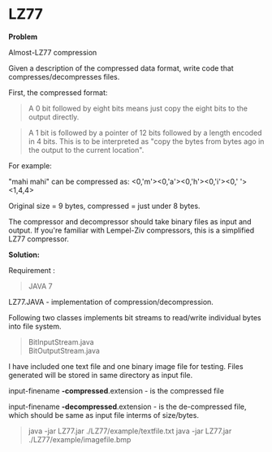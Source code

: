 LZ77
====

__Problem__ 

Almost-LZ77 compression

Given a description of the compressed data format, write code that compresses/decompresses files.


First, the compressed format:

> A 0 bit followed by eight bits means just copy the eight bits to the output directly.

> A 1 bit is followed by a pointer of 12 bits followed by a length encoded in 4 bits.  This is to be interpreted as "copy the <length> bytes from <pointer> bytes ago in the output to the current location".

For example:

"mahi mahi" can be compressed as: <0,'m'><0,'a'><0,'h'><0,'i'><0,' '><1,4,4>

Original size = 9 bytes, compressed = just under 8 bytes.

The compressor and decompressor should take binary files as input and output.  If you're familiar with Lempel-Ziv compressors, this is a simplified LZ77 compressor.



__Solution:__

Requirement : 

> JAVA 7


LZ77.JAVA - implementation of compression/decompression.


Following two classes implements bit streams to read/write individual bytes into file system.

> BitInputStream.java  
> BitOutputStream.java



I have included one text file and one binary image file for testing.
Files generated will be stored in same directory as input file.

input-finename **-compressed**.extension - is the compressed file

input-finename **-decompressed**.extension - is the de-compressed file, which should be same as input file interms of size/bytes.

> java -jar LZ77.jar ./LZ77/example/textfile.txt
> java -jar LZ77.jar ./LZ77/example/imagefile.bmp
